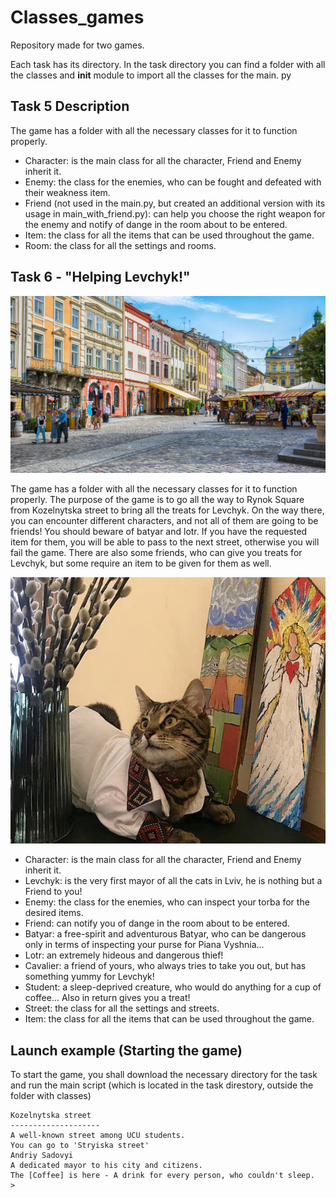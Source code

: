 # Classes_games
Repository made for two games.

Each task has its directory.
In the task directory you can find a folder with all the classes and __init__ module to import all the classes for the main. py

## Task 5 Description
The game has a folder with all the necessary classes for it to function properly.
- Character: is the main class for all the character, Friend and Enemy inherit it.
- Enemy: the class for the enemies, who can be fought and defeated with their weakness item.
- Friend (not used in the main.py, but created an additional version with its usage in main_with_friend.py): can help you choose the right weapon for the enemy and notify of dange in the room about to be entered.
- Item: the class for all the items that can be used throughout the game.
- Room: the class for all the settings and rooms.

## Task 6 - "Helping Levchyk!"

![Lviv](Lviv_new.jpeg)

The game has a folder with all the necessary classes for it to function properly.
The purpose of the game is to go all the way to Rynok Square from Kozelnytska street to bring all the treats for Levchyk.
On the way there, you can encounter different characters, and not all of them are going to be friends! You should beware of batyar and lotr. If you have the requested item for them, you will be able to pass to the next street, otherwise you will fail the game. There are also some friends, who can give you treats for Levchyk, but some require an item to be given for them as well.

![Here is Levchyk](Levchyk.jpeg)

- Character: is the main class for all the character, Friend and Enemy inherit it.
- Levchyk: is the very first mayor of all the cats in Lviv, he is nothing but a Friend to you!
- Enemy: the class for the enemies, who can inspect your torba for the desired items.
- Friend: can notify you of dange in the room about to be entered.
- Batyar: a free-spirit and adventurous Batyar, who can be dangerous only in terms of inspecting your purse for Piana Vyshnia...
- Lotr: an extremely hideous and dangerous thief!
- Cavalier: a friend of yours, who always tries to take you out, but has something yummy for Levchyk!
- Student: a sleep-deprived creature, who would do anything for a cup of coffee... Also in return gives you a treat!
- Street:  the class for all the settings and streets.
- Item: the class for all the items that can be used throughout the game.

## Launch example (Starting the game)
To start the game, you shall download the necessary directory for the task and run the main script (which is located in the task direstory, outside the folder with classes)

```
Kozelnytska street
--------------------
A well-known street among UCU students.
You can go to 'Stryiska street'
Andriy Sadovyi
A dedicated mayor to his city and citizens.
The [Coffee] is here - A drink for every person, who couldn't sleep.
>
```
